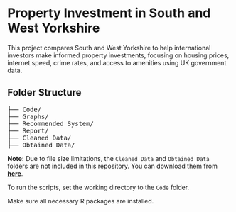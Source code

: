 # Property Investment in South and West Yorkshire

This project compares South and West Yorkshire to help international investors make informed property investments, focusing on housing prices, internet speed, crime rates, and access to amenities using UK government data.

## Folder Structure
<pre>
├── Code/
├── Graphs/
├── Recommended System/
├── Report/
├── Cleaned Data/
├── Obtained Data/
</pre>

**Note:** Due to file size limitations, the `Cleaned Data` and `Obtained Data` folders are not included in this repository. You can download them from [**here**](https://drive.google.com/drive/folders/1qg4DGWxGcSPD_PFUCbGWTbnM_y10p4q4?usp=sharing).

To run the scripts, set the working directory to the `Code` folder.

Make sure all necessary R packages are installed.